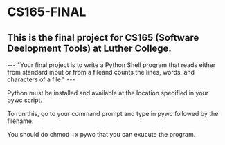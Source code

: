 # CS165-FINAL
## This is the final project for CS165 (Software Deelopment Tools) at Luther College. 

--- "Your final project is to write a Python Shell program that reads either from standard input
or from a fileand counts the lines, words, and characters of a file." ---

Python must be installed and available at the location specified in your pywc script.

To run this, go to your command prompt and type in pywc followed by the filename.

You should do chmod +x pywc  that you can exucute the program.
